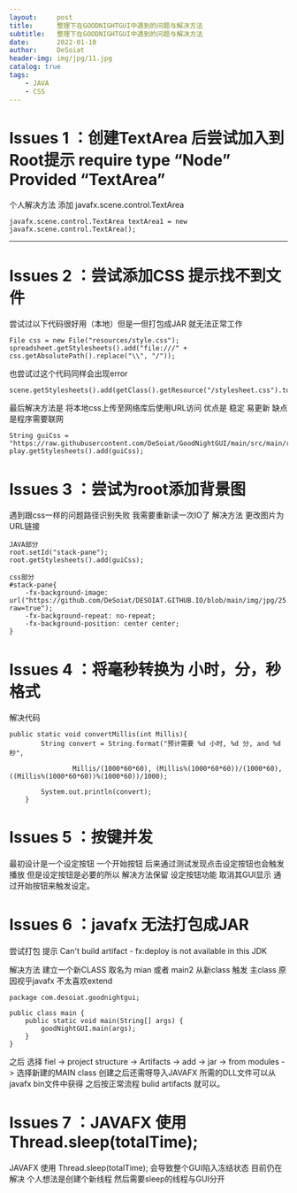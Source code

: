 ```yaml
---
layout:     post
title:      整理下在GOODNIGHTGUI中遇到的问题与解决方法
subtitle:   整理下在GOODNIGHTGUI中遇到的问题与解决方法
date:       2022-01-10
author:     DeSoiat
header-img: img/jpg/11.jpg
catalog: true
tags: 
    - JAVA
    - CSS
---
```



# Issues 1 ：创建TextArea 后尝试加入到Root提示 require type “Node”  Provided “TextArea”

个人解决方法 添加 javafx.scene.control.TextArea

```
javafx.scene.control.TextArea textArea1 = new javafx.scene.control.TextArea();
```


---

# Issues 2 ：尝试添加CSS 提示找不到文件

尝试过以下代码很好用（本地）但是一但打包成JAR 就无法正常工作
```
File css = new File("resources/style.css");
spreadsheet.getStylesheets().add("file:///" + css.getAbsolutePath().replace("\\", "/"));
```

也尝试过这个代码同样会出现error
```
scene.getStylesheets().add(getClass().getResource("/stylesheet.css").toExternalForm())
```

最后解决方法是 将本地css上传至网络库后使用URL访问 优点是 稳定 易更新 缺点是程序需要联网
```
String guiCss = "https://raw.githubusercontent.com/DeSoiat/GoodNightGUI/main/src/main/resources/com/desoiat/goodnightgui/css/gui.css";
play.getStylesheets().add(guiCss);
```

# Issues 3 ：尝试为root添加背景图

遇到跟css一样的问题路径识别失败 我需要重新读一次IO了
解决方法 更改图片为URL链接
```
JAVA部分
root.setId("stack-pane");
root.getStylesheets().add(guiCss);

css部分
#stack-pane{
    -fx-background-image: url("https://github.com/DeSoiat/DESOIAT.GITHUB.IO/blob/main/img/jpg/25.jpg?raw=true");
    -fx-background-repeat: no-repeat;
    -fx-background-position: center center;
}
```

# Issues 4 ：将毫秒转换为 小时，分，秒格式

解决代码

```
public static void convertMillis(int Millis){
        String convert = String.format("预计需要 %d 小时, %d 分, and %d 秒",

                Millis/(1000*60*60), (Millis%(1000*60*60))/(1000*60), ((Millis%(1000*60*60))%(1000*60))/1000);

        System.out.println(convert);
    }
 ```
 
# Issues 5 ：按键并发

最初设计是一个设定按钮 一个开始按钮 后来通过测试发现点击设定按钮也会触发播放 但是设定按钮是必要的所以 解决方法保留 设定按钮功能 取消其GUI显示 通过开始按钮来触发设定。

# Issues 6 ：javafx 无法打包成JAR

尝试打包 提示 Can't build artifact - fx:deploy is not available in this JDK

解决方法 建立一个新CLASS 取名为 mian 或者 main2 从新class 触发 主class 原因视乎javafx 不太喜欢extend

```
package com.desoiat.goodnightgui;

public class main {
    public static void main(String[] args) {
        goodNightGUI.main(args);
    }
}
```
之后 选择 fiel -> project structure -> Artifacts -> add -> jar -> from modules -> 选择新建的MAIN class 创建之后还需呀导入JAVAFX 所需的DLL文件可以从javafx bin文件中获得 之后按正常流程 bulid artifacts 就可以。

# Issues 7 ：JAVAFX 使用 Thread.sleep(totalTime);

JAVAFX 使用 Thread.sleep(totalTime); 会导致整个GUI陷入冻结状态 目前仍在解决 个人想法是创建个新线程 然后需要sleep的线程与GUI分开







